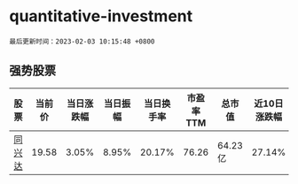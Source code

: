 # quantitative-investment

`最后更新时间：2023-02-03 10:15:48 +0800`

## 强势股票

|股票|当前价|当日涨跌幅|当日振幅|当日换手率|市盈率TTM|总市值|近10日涨跌幅|
|----|----|----|----|----|----|----|----|
|[同兴达](https://xueqiu.com/S/SZ002845)|19.58|3.05%|8.95%|20.17%|76.26|64.23亿|27.14%|
